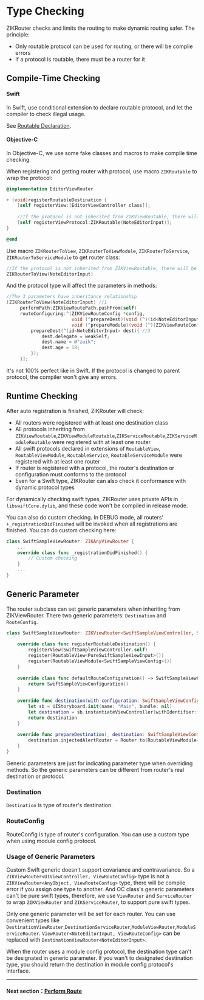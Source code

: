 # Type Checking

ZIKRouter checks and limits the routing to make dynamic routing safer. The  principle:

* Only routable protocol can be used for routing, or there will be complie errors
* If a protocol is routable, there must be a router for it

## Compile-Time Checking

#### Swift

In Swift, use conditional extension to declare routable protocol, and let the compiler to check illegal usage.

See [Routable Declaration](RoutableDeclaration.md#Routable).

#### Objective-C

In Objective-C, we use some fake classes and macros to make compile time checking.

When registering and getting router with protocol, use macro `ZIKRoutable` to wrap the protocol:

```objectivec
@implementation EditorViewRouter

+ (void)registerRoutableDestination {
    [self registerView:[EditorViewController class]];
    
    //If the protocol is not inherited from ZIKViewRoutable, there will be compile error
    [self registerViewProtocol:ZIKRoutable(NoteEditorInput)];
}

@end
```

Use macro `ZIKRouterToView`, `ZIKRouterToViewModule`, `ZIKRouterToService`, `ZIKRouterToServiceModule` to get router class:

```objectivec
//If the protocol is not inherited from ZIKViewRoutable, there will be compile error
ZIKRouterToView(NoteEditorInput)
```

And the protocol type will affect the parameters in methods:

```objectivec
//The 3 parameters have inheritance relationship
[ZIKRouterToView(NoteEditorInput) //1
     performPath:ZIKViewRoutePath.pushFrom(self)
     routeConfiguring:^(ZIKViewRouteConfig *config,
                        void (^prepareDest)(void (^)(id<NoteEditorInput>)), //2
                        void (^prepareModule)(void (^)(ZIKViewRouteConfig *))) {
         prepareDest(^(id<NoteEditorInput> dest){ //3
             dest.delegate = weakSelf;
             dest.name = @"zuik";
             dest.age = 18;
         });
     }];

```

It's not 100% perfect like in Swift. If the protocol is changed to parent protocol, the compiler won't give any errors.

## Runtime Checking

After auto registration is finished, ZIKRouter will check:

* All routers were registered with at least one destination class
* All protocols inheriting from `ZIKViewRoutable`,`ZIKViewModuleRoutable`,`ZIKServiceRoutable`,`ZIKServiceModuleRoutable` were registered with at least one router
* All swift protocols declared in extensions of `RoutableView`, `RoutableViewModule`, `RoutableService`, `RoutableServiceModule` were registered with at least one router
* If router is registered with a protocol, the router's destination or configuration must conforms to the protocol
* Even for a Swift type, ZIKRouter can also check it conformance with dynamic protocol types

For dynamically checking swift types, ZIKRouter uses private APIs in `libswiftCore.dylib`, and these code won't be compiled in release mode.

You can also do custom checking. In DEBUG mode, all routers' `+_registrationDidFinished` will be invoked when all registrations are finished. You can do custom checking here:

```swift
class SwiftSampleViewRouter: ZIKAnyViewRouter {
    ...
    override class func _registrationDidFinished() {
        // Custom checking
    }
    ...
}

```

## Generic Parameter

The router subclass can set generic parameters when inheriting from ZIKViewRouter. There two generic parameters: `Destination` and `RouteConfig`.

```swift
class SwiftSampleViewRouter: ZIKViewRouter<SwiftSampleViewController, SwiftSampleViewConfiguration> {
    
    override class func registerRoutableDestination() {
        registerView(SwiftSampleViewController.self)
        register(RoutableView<PureSwiftSampleViewInput>())
        register(RoutableViewModule<SwiftSampleViewConfig>())
    }
    
    override class func defaultRouteConfiguration() -> SwiftSampleViewConfiguration {
        return SwiftSampleViewConfiguration()
    }
    
    override func destination(with configuration: SwiftSampleViewConfiguration) -> SwiftSampleViewController? {
        let sb = UIStoryboard.init(name: "Main", bundle: nil)
        let destination = sb.instantiateViewController(withIdentifier: "SwiftSampleViewController") as! SwiftSampleViewController
        return destination
    }
    
    override func prepareDestination(_ destination: SwiftSampleViewController, configuration: ZIKViewRouteConfiguration) {
        destination.injectedAlertRouter = Router.to(RoutableViewModule<ZIKCompatibleAlertConfigProtocol>())
    }
}
```

Generic parameters are just for indicating parameter type when overriding methods. So the generic parameters can be different from router's real destination or protocol.

### Destination

`Destination` is type of router's destination.

### RouteConfig

RouteConfig is type of router's configuration. You can use a custom type when using module config protocol.

### Usage of Generic Parameters

Custom Swift generic doesn't support covariance and contravariance. So a `ZIKViewRouter<UIViewController, ViewRouteConfig>` type is not a `ZIKViewRouter<AnyObject, ViewRouteConfig>` type, there will be complie error if you assign one type to another. And OC class's generic parameters can't be pure swift types, therefore, we use `ViewRouter` and `ServiceRouter` to wrap `ZIKViewRouter` and `ZIKServiceRouter`, to support pure swift types.

Only one generic parameter will be set for each router. You can use convenient types like `DestinationViewRouter`,`DestinationServiceRouter`,`ModuleViewRouter`,`ModuleServiceRouter`. `ViewRouter<NoteEditorInput, ViewRouteConfig>` can be replaced with `DestinationViewRouter<NoteEditorInput>`.

When the router uses a module config protocol, the destination type can't be designated in generic parameter. If you wan't to designated destination type, you should return the destination in module config protocol's interface.

---
#### Next section：[Perform Route](./PerformRoute.md)